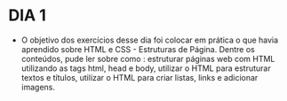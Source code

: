 # DIA 1

- O objetivo dos exercícios desse dia foi colocar em prática o que havia aprendido sobre HTML e CSS - Estruturas de Página. Dentre os conteúdos, pude ler sobre como : estruturar páginas web com HTML utilizando as tags html, head e body, utilizar o HTML para estruturar textos e títulos, utilizar o HTML para criar listas, links e adicionar imagens.
